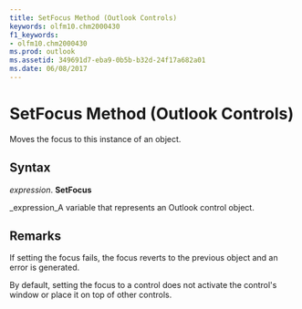 ```yaml
---
title: SetFocus Method (Outlook Controls)
keywords: olfm10.chm2000430
f1_keywords:
- olfm10.chm2000430
ms.prod: outlook
ms.assetid: 349691d7-eba9-0b5b-b32d-24f17a682a01
ms.date: 06/08/2017
---
```



# SetFocus Method (Outlook Controls)

Moves the focus to this instance of an object.


## Syntax

 _expression_. **SetFocus**

 _expression_A variable that represents an Outlook control object.


## Remarks

If setting the focus fails, the focus reverts to the previous object and an error is generated.

By default, setting the focus to a control does not activate the control's window or place it on top of other controls.


